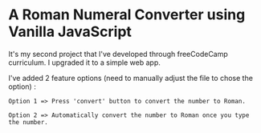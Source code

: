 # A Roman Numeral Converter using Vanilla JavaScript

It's my second project that I've developed through freeCodeCamp curriculum. I upgraded it to a simple web app.

I've added 2 feature options (need to manually adjust the file to chose the option) :

	Option 1 => Press 'convert' button to convert the number to Roman.

	Option 2 => Automatically convert the number to Roman once you type the number.
